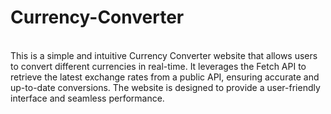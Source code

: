 # Currency-Converter
<br>
This is a simple and intuitive Currency Converter website that allows users to convert different currencies in real-time. It leverages the Fetch API to retrieve the latest exchange rates from a public API, ensuring accurate and up-to-date conversions. The website is designed to provide a user-friendly interface and seamless performance.

